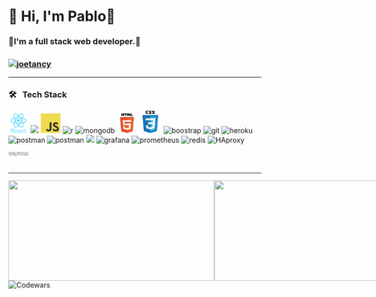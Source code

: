 <h1>🌻 Hi, I'm Pablo🌻 </h1>
<h3>🎈I'm a full stack web developer.🎈</h3>



<h3><a href="https://www.linkedin.com/in/pabloquintana19/" target="blank"><img align="center" src="https://noticon-static.tammolo.com/dgggcrkxq/image/upload/v1577931228/noticon/m7laxwx6s1m5thit9ldj.png" alt="joetancy" height="40" width="40" /></a></h3>




<hr>

### 🛠 &nbsp; Tech Stack

<img src="https://raw.githubusercontent.com/devicons/devicon/master/icons/react/react-original-wordmark.svg" width=40> 
<img src="https://noticon-static.tammolo.com/dgggcrkxq/image/upload/v1566557264/noticon/eyhvbmh82nhdoydl4j2a.png" width="40"> 
<img src="https://raw.githubusercontent.com/devicons/devicon/master/icons/javascript/javascript-original.svg" width="40"> 
<img src="https://www.vectorlogo.zone/logos/r-project/r-project-icon.svg" alt="r" width="40">  <img src="https://www.vectorlogo.zone/logos/mongodb/mongodb-icon.svg" alt="mongodb" width="40">
<img src="https://raw.githubusercontent.com/devicons/devicon/master/icons/html5/html5-original-wordmark.svg" alt="html5" width="40">  <img src="https://raw.githubusercontent.com/devicons/devicon/master/icons/css3/css3-original-wordmark.svg" alt="css3" width="45" height="45"/>  <img src="https://www.vectorlogo.zone/logos/getbootstrap/getbootstrap-icon.svg" alt="boostrap" width="40"> <img src="https://www.vectorlogo.zone/logos/git-scm/git-scm-icon.svg" alt="git" width="40"> <img src="https://www.vectorlogo.zone/logos/heroku/heroku-icon.svg" alt="heroku" width="40">  <img src="https://www.vectorlogo.zone/logos/getpostman/getpostman-icon.svg" alt="postman" width="40"> <img src="https://www.vectorlogo.zone/logos/visualstudio_code/visualstudio_code-icon.svg" alt="postman" width="40"> 
<img src="[https://raw.githubusercontent.com/devicons/devicon/master/icons/express/express-original-wordmark.svg](https://noticon-static.tammolo.com/dgggcrkxq/image/upload/v1566913255/noticon/xbroxmdmksvebf3v6v8v.gif)" width="40"> 
<img src="https://noticon-static.tammolo.com/dgggcrkxq/image/upload/v1616658979/noticon/lcugxam6owivokgw1psc.png" alt="grafana" width="40"> 
<img src="https://noticon-static.tammolo.com/dgggcrkxq/image/upload/v1629972087/noticon/uhlx0ddln1ygz7kxhkjw.png" alt="prometheus" width="40"> 
<img src="https://noticon-static.tammolo.com/dgggcrkxq/image/upload/v1566913679/noticon/xlnsjihvjxllech0hawu.png" alt="redis" width="40">
<img src="https://noticon-static.tammolo.com/dgggcrkxq/image/upload/v1628559318/noticon/eneparpdl1ynsyaljpgb.png" alt="HAproxy" width="40"> 
<img src="https://raw.githubusercontent.com/devicons/devicon/master/icons/express/express-original-wordmark.svg" width="40"> 



<hr>

<div style="display: flex; flex-direction: row;">
 <img class="img" style="height:200px; width:410px" src="https://github-readme-stats.vercel.app/api?username=wablopilson&show_icons=true&theme=radical" />
 <img class="img" style="height:200px; width:410px" src="https://github-readme-stats.vercel.app/api/top-langs/?username=wablopilson&theme=radical&layout=compact" />
</div>

<img src="https://www.codewars.com/users/wablopilson/badges/large" alt="Codewars"/>
